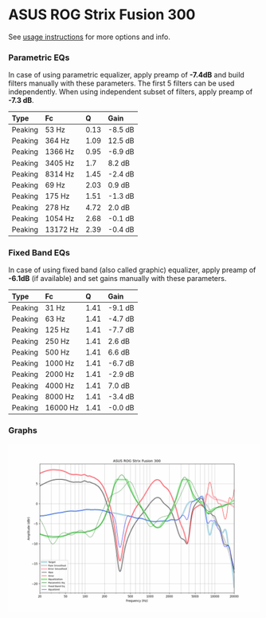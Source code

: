 # ASUS ROG Strix Fusion 300
See [usage instructions](https://github.com/jaakkopasanen/AutoEq#usage) for more options and info.

### Parametric EQs
In case of using parametric equalizer, apply preamp of **-7.4dB** and build filters manually
with these parameters. The first 5 filters can be used independently.
When using independent subset of filters, apply preamp of **-7.3 dB**.

| Type    | Fc       |    Q | Gain    |
|:--------|:---------|:-----|:--------|
| Peaking | 53 Hz    | 0.13 | -8.5 dB |
| Peaking | 364 Hz   | 1.09 | 12.5 dB |
| Peaking | 1366 Hz  | 0.95 | -6.9 dB |
| Peaking | 3405 Hz  | 1.7  | 8.2 dB  |
| Peaking | 8314 Hz  | 1.45 | -2.4 dB |
| Peaking | 69 Hz    | 2.03 | 0.9 dB  |
| Peaking | 175 Hz   | 1.51 | -1.3 dB |
| Peaking | 278 Hz   | 4.72 | 2.0 dB  |
| Peaking | 1054 Hz  | 2.68 | -0.1 dB |
| Peaking | 13172 Hz | 2.39 | -0.4 dB |

### Fixed Band EQs
In case of using fixed band (also called graphic) equalizer, apply preamp of **-6.1dB**
(if available) and set gains manually with these parameters.

| Type    | Fc       |    Q | Gain    |
|:--------|:---------|:-----|:--------|
| Peaking | 31 Hz    | 1.41 | -9.1 dB |
| Peaking | 63 Hz    | 1.41 | -4.7 dB |
| Peaking | 125 Hz   | 1.41 | -7.7 dB |
| Peaking | 250 Hz   | 1.41 | 2.6 dB  |
| Peaking | 500 Hz   | 1.41 | 6.6 dB  |
| Peaking | 1000 Hz  | 1.41 | -6.7 dB |
| Peaking | 2000 Hz  | 1.41 | -2.9 dB |
| Peaking | 4000 Hz  | 1.41 | 7.0 dB  |
| Peaking | 8000 Hz  | 1.41 | -3.4 dB |
| Peaking | 16000 Hz | 1.41 | -0.0 dB |

### Graphs
![](./ASUS%20ROG%20Strix%20Fusion%20300.png)